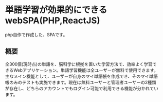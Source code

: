 # 単語学習が効果的にできるwebSPA(PHP,ReactJS)
php自作で作成した、SPAです。

## 概要
全300個(現時点)の単語を、脳科学に根拠を置いた学習方法で、効率よく学習できるWebアプリケーション。単語学習機能は全ユーザーが無料で使用できます。
主なメイン機能として、ユーザーが自身のマイ単語帳を作成でき、そのマイ単語帳のみのテストも実施できます。現在は無料ユーザーと管理者ユーザーの2種類が存在し、どちらのアカウントでもログイン可能で利用できる機能が分かれています。


